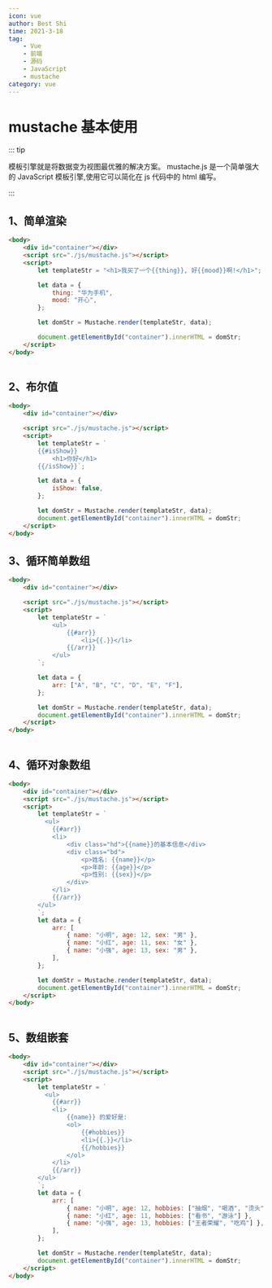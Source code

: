 ```yaml
---
icon: vue
author: Best Shi
time: 2021-3-18
tag:
    - Vue
    - 前端
    - 源码
    - JavaScript
    - mustache
category: vue
---
```


# mustache 基本使用

::: tip

模板引擎就是将数据变为视图最优雅的解决方案。
mustache.js 是一个简单强大的 JavaScript 模板引擎,使用它可以简化在 js 代码中的 html 编写。

:::

## 1、简单渲染

```html
<body>
    <div id="container"></div>
    <script src="./js/mustache.js"></script>
    <script>
        let templateStr = "<h1>我买了一个{{thing}}, 好{{mood}}啊!</h1>";

        let data = {
            thing: "华为手机",
            mood: "开心",
        };

        let domStr = Mustache.render(templateStr, data);

        document.getElementById("container").innerHTML = domStr;
    </script>
</body>
```

<img :src="$withBase('/images/bestshi.com_2021-03-18_23-53-08.png')" >

## 2、布尔值

```html
<body>
    <div id="container"></div>

    <script src="./js/mustache.js"></script>
    <script>
        let templateStr = `
        {{#isShow}}
            <h1>你好</h1>
        {{/isShow}}`;

        let data = {
            isShow: false,
        };

        let domStr = Mustache.render(templateStr, data);
        document.getElementById("container").innerHTML = domStr;
    </script>
</body>
```

## 3、循环简单数组

```html
<body>
    <div id="container"></div>

    <script src="./js/mustache.js"></script>
    <script>
        let templateStr = `
            <ul>
                {{#arr}}
                    <li>{{.}}</li>
                {{/arr}}
            </ul>
        `;

        let data = {
            arr: ["A", "B", "C", "D", "E", "F"],
        };

        let domStr = Mustache.render(templateStr, data);
        document.getElementById("container").innerHTML = domStr;
    </script>
</body>
```

<img :src="$withBase('/images/bestshi.com_2021-03-19_00-02-19.png')">

## 4、循环对象数组

```html
<body>
    <div id="container"></div>
    <script src="./js/mustache.js"></script>
    <script>
        let templateStr = `
          <ul>
            {{#arr}}
            <li>
                <div class="hd">{{name}}的基本信息</div>
                <div class="bd">
                    <p>姓名: {{name}}</p>
                    <p>年龄: {{age}}</p>
                    <p>性别: {{sex}}</p>
                </div>
            </li>
            {{/arr}}
        </ul>
        `;
        let data = {
            arr: [
                { name: "小明", age: 12, sex: "男" },
                { name: "小红", age: 11, sex: "女" },
                { name: "小强", age: 13, sex: "男" },
            ],
        };

        let domStr = Mustache.render(templateStr, data);
        document.getElementById("container").innerHTML = domStr;
    </script>
</body>
```

<img :src="$withBase('/images/bestshi.com_2021-03-18_22-52-46.png')">

## 5、数组嵌套

```html
<body>
    <div id="container"></div>
    <script src="./js/mustache.js"></script>
    <script>
        let templateStr = `
          <ul>
            {{#arr}}
            <li>
                {{name}} 的爱好是: 
                <ol>
                    {{#hobbies}}
                    <li>{{.}}</li>
                    {{/hobbies}}
                </ol>
            </li>
            {{/arr}}
        </ul>
        `;
        let data = {
            arr: [
                { name: "小明", age: 12, hobbies: ["抽烟", "喝酒", "烫头"] },
                { name: "小红", age: 11, hobbies: ["看书", "游泳"] },
                { name: "小强", age: 13, hobbies: ["王者荣耀", "吃鸡"] },
            ],
        };

        let domStr = Mustache.render(templateStr, data);
        document.getElementById("container").innerHTML = domStr;
    </script>
</body>
```

<img :src="$withBase('/images/bestshi.com_2021-03-19_00-19-53.png')">
